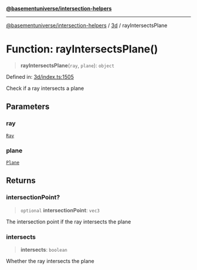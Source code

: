 [**@basementuniverse/intersection-helpers**](../../README.md)

***

[@basementuniverse/intersection-helpers](../../README.md) / [3d](../README.md) / rayIntersectsPlane

# Function: rayIntersectsPlane()

> **rayIntersectsPlane**(`ray`, `plane`): `object`

Defined in: [3d/index.ts:1505](https://github.com/basementuniverse/intersection-helpers/blob/f22d1cffe16ecb68b4b29b8331edc08e3635d16c/src/3d/index.ts#L1505)

Check if a ray intersects a plane

## Parameters

### ray

[`Ray`](../types/type-aliases/Ray.md)

### plane

[`Plane`](../types/type-aliases/Plane.md)

## Returns

### intersectionPoint?

> `optional` **intersectionPoint**: `vec3`

The intersection point if the ray intersects the plane

### intersects

> **intersects**: `boolean`

Whether the ray intersects the plane
